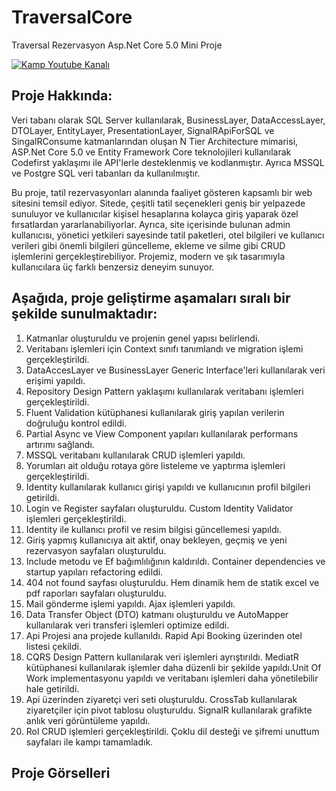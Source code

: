 # TraversalCore
Traversal Rezervasyon Asp.Net Core 5.0 Mini Proje 

[![Kamp Youtube Kanalı](https://img.shields.io/badge/Kamp%20Youtube%20Kanalı-izlemek%20için%20tıklayın-red)](https://www.youtube.com/playlist?list=PLKnjBHu2xXNMK5MBogdXmsXVi3K_eEZT5)

## Proje Hakkında: 
Veri tabanı olarak SQL Server kullanılarak, BusinessLayer, DataAccessLayer, DTOLayer, EntityLayer, PresentationLayer, SignalRApiForSQL ve SingalRConsume katmanlarından oluşan N Tier Architecture mimarisi, ASP.Net Core 5.0 ve Entity Framework Core teknolojileri kullanılarak Codefirst yaklaşımı ile API'lerle desteklenmiş ve kodlanmıştır. Ayrıca MSSQL ve Postgre SQL veri tabanları da kullanılmıştır.

 Bu proje, tatil rezervasyonları alanında faaliyet gösteren kapsamlı bir web sitesini temsil ediyor. Sitede, çeşitli tatil seçenekleri geniş bir yelpazede sunuluyor ve kullanıcılar kişisel hesaplarına kolayca giriş yaparak özel fırsatlardan yararlanabiliyorlar. Ayrıca, site içerisinde bulunan admin kullanıcısı, yönetici yetkileri sayesinde tatil paketleri, otel bilgileri ve kullanıcı verileri gibi önemli bilgileri güncelleme, ekleme ve silme gibi CRUD işlemlerini gerçekleştirebiliyor. Projemiz, modern ve şık tasarımıyla kullanıcılara üç farklı benzersiz deneyim sunuyor.

## Aşağıda, proje geliştirme aşamaları sıralı bir şekilde sunulmaktadır:

1. Katmanlar oluşturuldu ve projenin genel yapısı belirlendi.
2. Veritabanı işlemleri için Context sınıfı tanımlandı ve migration işlemi gerçekleştirildi.
3. DataAccesLayer ve BusinessLayer Generic Interface'leri kullanılarak veri erişimi yapıldı.
4. Repository Design Pattern yaklaşımı kullanılarak veritabanı işlemleri gerçekleştirildi.
5. Fluent Validation kütüphanesi kullanılarak giriş yapılan verilerin doğruluğu kontrol edildi.
6. Partial Async ve View Component yapıları kullanılarak performans artırımı sağlandı.
7. MSSQL veritabanı kullanılarak CRUD işlemleri yapıldı.
8. Yorumları ait olduğu rotaya göre listeleme ve yaptırma işlemleri gerçekleştirildi.
9. Identity kullanılarak kullanıcı girişi yapıldı ve kullanıcının profil bilgileri getirildi.
10. Login ve Register sayfaları oluşturuldu. Custom Identity Validator işlemleri gerçekleştirildi.
11. Identity ile kullanıcı profil ve resim bilgisi güncellemesi yapıldı.
12. Giriş yapmış kullanıcıya ait aktif, onay bekleyen, geçmiş ve yeni rezervasyon sayfaları oluşturuldu.
13. Include metodu ve Ef bağımlılığının kaldırıldı. Container dependencies ve startup yapıları refactoring edildi.
14. 404 not found sayfası oluşturuldu. Hem dinamik hem de statik excel ve pdf raporları sayfaları oluşturuldu.
15. Mail gönderme işlemi yapıldı. Ajax işlemleri yapıldı.
16. Data Transfer Object (DTO) katmanı oluşturuldu ve AutoMapper kullanılarak veri transferi işlemleri optimize edildi.
17. Api Projesi ana projede kullanıldı. Rapid Api Booking üzerinden otel listesi çekildi.
18. CQRS Design Pattern kullanılarak veri işlemleri ayrıştırıldı. MediatR kütüphanesi kullanılarak işlemler daha düzenli bir şekilde yapıldı.Unit Of Work implementasyonu yapıldı ve veritabanı işlemleri daha yönetilebilir hale getirildi.
19. Api üzerinden ziyaretçi veri seti oluşturuldu. CrossTab kullanılarak ziyaretçiler için pivot tablosu oluşturuldu. SignalR kullanılarak grafikte anlık veri görüntüleme yapıldı.
20. Rol CRUD işlemleri gerçekleştirildi. Çoklu dil desteği ve şifremi unuttum sayfaları ile kampı tamamladık.

## Proje Görselleri
